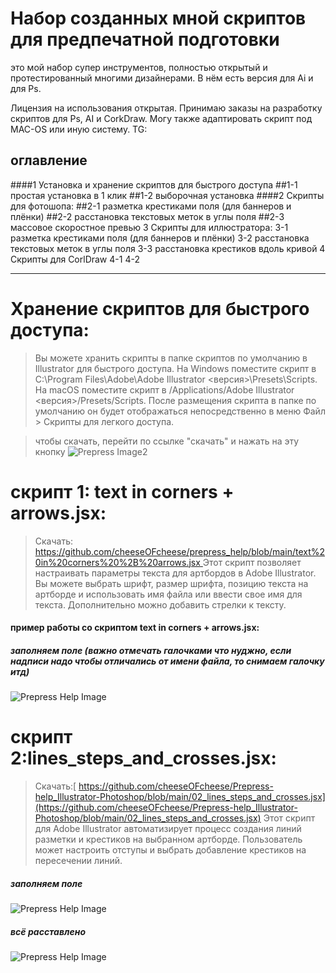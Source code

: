 # Набор созданных мной скриптов для предпечатной подготовки
это мой набор супер инструментов, полностью открытый и протестированный многими дизайнерами.
В нём есть версия для Ai и для Ps.

Лицензия на использования открытая. 
Принимаю заказы на разработку скриптов для Ps, AI и CorkDraw. Могу также адаптировать скрипт под MAC-OS или иную систему.
TG: 
## оглавление
####1 Установка и хранение скриптов для быстрого доступа 
	##1-1 простая установка в 1 клик
	##1-2 выборочная установка
####2 Скрипты для фотошопа:
	##2-1 разметка крестиками поля (для баннеров и плёнки)
	##2-2 расстановка текстовых меток в углы поля
	##2-3 массовое скоростное превью
3 Скрипты для иллюстратора:
	3-1 разметка крестиками поля (для баннеров и плёнки)
	3-2 расстановка текстовых меток в углы поля
	3-3 расстановка крестиков вдоль кривой
4 Скрипты для CorlDraw
	4-1
	4-2


------------------------------------------------------------------
# <a id="title0">Хранение скриптов для быстрого доступа:</a>
> Вы можете хранить скрипты в папке скриптов по умолчанию в Illustrator для быстрого доступа.
На Windows поместите скрипт в C:\Program Files\Adobe\Adobe Illustrator <версия>\Presets\Scripts.
На macOS поместите скрипт в /Applications/Adobe Illustrator <версия>/Presets/Scripts.
После размещения скрипта в папке по умолчанию он будет отображаться непосредственно в меню Файл > Скрипты для легкого доступа.

>чтобы скачать, перейти по ссылке "скачать" и нажать на эту кнопку 
![Prepress Image2](https://github.com/cheeseOFcheese/prepress_help/blob/main/image/2.png)  



# <a id="title1">скрипт 1: text in corners + arrows.jsx:</a>  

> Скачать: [https://github.com/cheeseOFcheese/prepress_help/blob/main/text%20in%20corners%20%2B%20arrows.jsx ](https://github.com/cheeseOFcheese/Prepress-help_Illustrator-Photoshop/blob/main/01_text%20in%20corners%2Barrows.jsx) 
> Этот скрипт позволяет настраивать параметры текста для артбордов в Adobe Illustrator.
Вы можете выбрать шрифт, размер шрифта, позицию текста на артборде и использовать имя файла или ввести свое имя для текста. Дополнительно можно добавить стрелки к тексту.
#### пример работы со скриптом text in corners + arrows.jsx:
##### заполняем поле (важно отмечать галочками что нуджно, если надписи надо чтобы отличались от имени файла, то снимаем галочку итд)
![Prepress Help Image]([https://github.com/cheeseOFcheese/prepress_help/blob/main/image/se0.png](https://github.com/cheeseOFcheese/Prepress_Illustrator-and-Photoshop/blob/main/0001-0564-ezgif.com-video-to-gif-converter.gif))


# <a id="title2">скрипт 2:lines_steps_and_crosses.jsx:</a> 
> Скачать:[ https://github.com/cheeseOFcheese/Prepress-help_Illustrator-Photoshop/blob/main/02_lines_steps_and_crosses.jsx](https://github.com/cheeseOFcheese/Prepress-help_Illustrator-Photoshop/blob/main/02_lines_steps_and_crosses.jsx) 
> Этот скрипт для Adobe Illustrator автоматизирует процесс создания линий разметки и крестиков на выбранном артборде. 
Пользователь может настроить отступы и выбрать добавление крестиков на пересечении линий.
##### заполняем поле
![Prepress Help Image](https://github.com/cheeseOFcheese/prepress_help/blob/main/image/s2-1.png)
##### всё расставлено
![Prepress Help Image](https://github.com/cheeseOFcheese/prepress_help/blob/main/image/s2-2.png)
